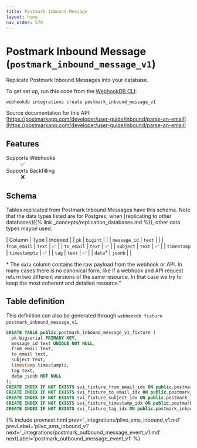 ```yaml
---
title: Postmark Inbound Message
layout: home
nav_order: 570
---
```


# Postmark Inbound Message (`postmark_inbound_message_v1`)

Replicate Postmark Inbound Messages into your database.

To get set up, run this code from the [WebhookDB CLI](https://webhookdb.com/terminal):
```
webhookdb integrations create postmark_inbound_message_v1
```

Source documentation for this API: [https://postmarkapp.com/developer/user-guide/inbound/parse-an-email](https://postmarkapp.com/developer/user-guide/inbound/parse-an-email)

## Features

<dl>
<dt>Supports Webhooks</dt>
<dd>✅</dd>
<dt>Supports Backfilling</dt>
<dd>❌</dd>

</dl>

## Schema

Tables replicated from Postmark Inbound Messages have this schema.
Note that the data types listed are for Postgres;
when [replicating to other databases]({% link _concepts/replication_databases.md %}),
other data types maybe used.

| Column | Type | Indexed |
| `pk` | `bigint` |  |
| `message_id` | `text` |  |
| `from_email` | `text` | ✅ |
| `to_email` | `text` | ✅ |
| `subject` | `text` | ✅ |
| `timestamp` | `timestamptz` | ✅ |
| `tag` | `text` | ✅ |
| `data`* | `jsonb` |  |

<span class="fs-3">* The `data` column contains the raw payload from the webhook or API.
In many cases there is no canonical form, like if a webhook and API request return
two different versions of the same resource.
In that case we try to keep the most coherent and detailed resource."</span>

## Table definition

This definition can also be generated through `webhookdb fixture postmark_inbound_message_v1`.

```sql
CREATE TABLE public.postmark_inbound_message_v1_fixture (
  pk bigserial PRIMARY KEY,
  message_id text UNIQUE NOT NULL,
  from_email text,
  to_email text,
  subject text,
  timestamp timestamptz,
  tag text,
  data jsonb NOT NULL
);
CREATE INDEX IF NOT EXISTS svi_fixture_from_email_idx ON public.postmark_inbound_message_v1_fixture (from_email);
CREATE INDEX IF NOT EXISTS svi_fixture_to_email_idx ON public.postmark_inbound_message_v1_fixture (to_email);
CREATE INDEX IF NOT EXISTS svi_fixture_subject_idx ON public.postmark_inbound_message_v1_fixture (subject);
CREATE INDEX IF NOT EXISTS svi_fixture_timestamp_idx ON public.postmark_inbound_message_v1_fixture (timestamp);
CREATE INDEX IF NOT EXISTS svi_fixture_tag_idx ON public.postmark_inbound_message_v1_fixture (tag);
```

{% include prevnext.html prev='_integrations/plivo_sms_inbound_v1.md' prevLabel='plivo_sms_inbound_v1' next='_integrations/postmark_outbound_message_event_v1.md' nextLabel='postmark_outbound_message_event_v1' %}
